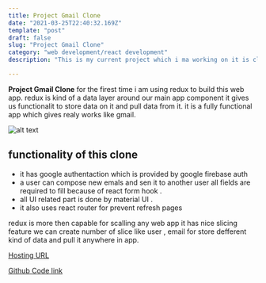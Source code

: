 ```yaml
---
title: Project Gmail Clone
date: "2021-03-25T22:40:32.169Z"
template: "post"
draft: false
slug: "Project Gmail Clone"
category: "web development/react development"
description: "This is my current project which i ma working on it is clone of gmail which build using react js and redux for data layer."

---
```


**Project Gmail Clone** for the firest time i am using redux to build this web app. redux is kind of a data layer around our main app component it gives us functionalit to store data on it and pull data from it. it is a fully functional app which gives realy works like gmail.


![alt text](https://user-images.githubusercontent.com/47470634/116730733-78508280-aa06-11eb-9bf4-92e30407ed16.PNG)


## functionality of this clone

+ it has google authentaction which is provided by google firebase auth
+ a user can compose new emals and sen it to another user all fields are required to fill because of react form hook .
+ all UI related part is done by material UI .
+ it also uses react router for prevent refresh pages


redux is more then capable for scalling any web app it has nice slicing feature we can create number of slice like user , email for store defferent kind of data and pull it anywhere in app.

<a href="https://clone-a2d90.web.app/" target="_blank">Hosting URL</a>

<a href="https://github.com/vinaysolanki535/gmailclone" target="_blank">Github Code link</a>

